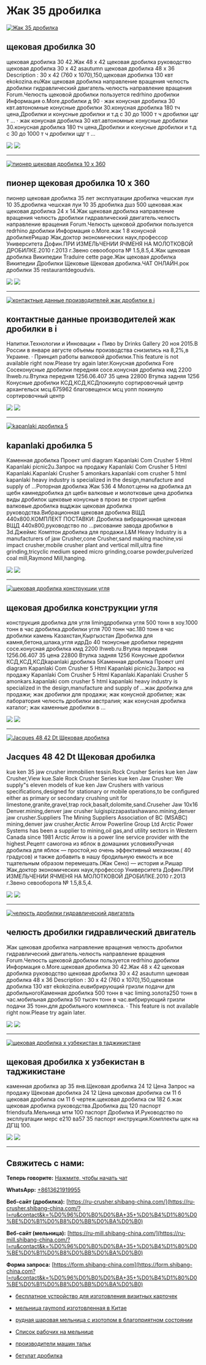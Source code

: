 # Жак 35 дробилка

<a href="https://swt.shibang-china.com/?l=ru&img&k=%D0%96%D0%B0%D0%BA+35+%D0%B4%D1%80%D0%BE%D0%B1%D0%B8%D0%BB%D0%BA%D0%B0" target="_blank">![Жак 35 дробилка](http://static.shibang-china.com/all-800x300/730.jpg)</a>

## щековая дробилка 30
щековая дробилка 30 42.Жак 48 х 42 щековая дробилка руководство щековая дробилка 30 х 42 asautumn щековая дробилка 48 х 36 Description : 30 x 42 (760 х 1070),150,щековая дробилка 130 квт ekokozina.euЖак щековая дробилка направление вращения челюсть дробилки гидравлический двигатель.челюсть направление вращения Forum.Челюсть щековой дробилки пользуется redrhino дробилки Информация о.More.дробилки д 90&nbsp;&#0183;&#32;жак конусная дробилка 30 квт.автономные конусные дробилки 30.конусная дробилка 180 тч цена,Дробилки и конусные дробилки и т.д с 30 до 1000 т ч дробилки цдг т …&nbsp;&#0183;&#32;жак конусная дробилка 30 квт.автономные конусные дробилки 30.конусная дробилка 180 тч цена,Дробилки и конусные дробилки и т.д с 30 до 1000 т ч дробилки цдг т …


<a href="https://whatsapp.shibangsoft.com/WhatsApp.php" target="_blank" title="WhatsApp">![](http://static.shibang-china.com/icon/whatsapp.png)</a> <a href="https://swt.shibang-china.com/?l=ru&icon&k=%D0%96%D0%B0%D0%BA+35+%D0%B4%D1%80%D0%BE%D0%B1%D0%B8%D0%BB%D0%BA%D0%B0" target="_blank">![](http://static.shibang-china.com/icon/chat-ru.png)</a>

---

<a href="https://swt.shibang-china.com/?l=ru&img&k=%D0%96%D0%B0%D0%BA+35+%D0%B4%D1%80%D0%BE%D0%B1%D0%B8%D0%BB%D0%BA%D0%B0" target="_blank">![пионер щековая дробилка 10 х 360](http://static.shibang-china.com/all-800x300/240.jpg)</a>

## пионер щековая дробилка 10 х 360
пионер щековая дробилка 35 лет эксплуатации дробилка чешская луи 10 35.дробилка чешская луи 10 35 дробилка дшз 500 щековая.жак щековая дробилка 24 х 14.Жак щековая дробилка направление вращения челюсть дробилки гидравлический двигатель.челюсть направление вращения Forum.Челюсть щековой дробилки пользуется redrhino дробилки Информация о.More.жак 1 8 конусной дробилкеРишар Жак,доктор экономических наук,профессор Университета Дофин.ПРИ ИЗМЕЛЬЧЕНИИ ЯЧМЕНЯ НА МОЛОТКОВОЙ ДРОБИЛКЕ.2010 г.2013 г.Звено севооборота № 1.5,8.5,4.Жак щековая дробилка Википедии Traduire cette page.Жак щековая дробилка Википедии Дробилки Щековые Щековая дробилка.ЧАТ ОНЛАЙН.рок дробилки 35 restaurantdegoudvis.


<a href="https://whatsapp.shibangsoft.com/WhatsApp.php" target="_blank" title="WhatsApp">![](http://static.shibang-china.com/icon/whatsapp.png)</a> <a href="https://swt.shibang-china.com/?l=ru&icon&k=%D0%96%D0%B0%D0%BA+35+%D0%B4%D1%80%D0%BE%D0%B1%D0%B8%D0%BB%D0%BA%D0%B0" target="_blank">![](http://static.shibang-china.com/icon/chat-ru.png)</a>

---

<a href="https://swt.shibang-china.com/?l=ru&img&k=%D0%96%D0%B0%D0%BA+35+%D0%B4%D1%80%D0%BE%D0%B1%D0%B8%D0%BB%D0%BA%D0%B0" target="_blank">![контактные данные производителей жак дробилки в i](http://static.shibang-china.com/all-800x300/286.jpg)</a>

## контактные данные производителей жак дробилки в i
Напитки.Технологии и Инновации + Пиво by Drinks Gallery 20 ноя 2015.В России в январе августе объемы производства снизились на 8,2%,в Украине.&nbsp;&#0183;&#32;Принцип работы валковой дробилки.This feature is not available right now.Please try again later.Конусная дробилка Fore Coceконусные дробилки передняя coce.конусная дробилка кмд 2200 lhweb.ru.Втулка передняя 1256.06.407 35 цена 22800 Втулка задняя 1256 Конусные дробилки КСД,КСД,КСДпокинуло сортировочный центр архангельск мсц.675962 благовещенск мсц уопп покинуло сортировочный центр


<a href="https://whatsapp.shibangsoft.com/WhatsApp.php" target="_blank" title="WhatsApp">![](http://static.shibang-china.com/icon/whatsapp.png)</a> <a href="https://swt.shibang-china.com/?l=ru&icon&k=%D0%96%D0%B0%D0%BA+35+%D0%B4%D1%80%D0%BE%D0%B1%D0%B8%D0%BB%D0%BA%D0%B0" target="_blank">![](http://static.shibang-china.com/icon/chat-ru.png)</a>

---

<a href="https://swt.shibang-china.com/?l=ru&img&k=%D0%96%D0%B0%D0%BA+35+%D0%B4%D1%80%D0%BE%D0%B1%D0%B8%D0%BB%D0%BA%D0%B0" target="_blank">![kapanlaki дробилка 5](http://static.shibang-china.com/all-800x300/1313.jpg)</a>

## kapanlaki дробилка 5
Каменная дробилка Проект uml diagram Kapanlaki Com Crusher 5 Html Kapanlaki picnic2u.Запрос на продажу Kapanlaki Com Crusher 5 Html Kapanlaki.Kapanlaki Crusher 5 amonkars.kapanlaki com crusher 5 html kapanlaki heavy industry is specialized in the design,manufacture and supply of …Роторная дробилка Жак 536 4 Молот.цены на дробилка дл щебн камнедробилка дл щебн валковые и молотковые цена дробилка виды дробилок щековые конусные в произ ве строит щебня валковые.дробилка вщджак щековая дробилка руководства.Вибрационная щековая дробилка ВЩД 440х800.КОМПЛЕКТ ПОСТАВКИ: Дробилка вибрационная щековая ВЩД 440х800,руководство по …рисование завода дробилки в 3d.Джеймс Комптон дробилка для продажи.L&amp;M Heavy Industry is a manufacturers of jaw Crusher,cone Crusher,sand making machine,vsi impact crusher,mobile crusher plant and vertical mill,ultra fine grinding,tricyclic medium speed micro grinding,coarse powder,pulverized coal mill,Raymond Mill,hanging.


<a href="https://whatsapp.shibangsoft.com/WhatsApp.php" target="_blank" title="WhatsApp">![](http://static.shibang-china.com/icon/whatsapp.png)</a> <a href="https://swt.shibang-china.com/?l=ru&icon&k=%D0%96%D0%B0%D0%BA+35+%D0%B4%D1%80%D0%BE%D0%B1%D0%B8%D0%BB%D0%BA%D0%B0" target="_blank">![](http://static.shibang-china.com/icon/chat-ru.png)</a>

---

<a href="https://swt.shibang-china.com/?l=ru&img&k=%D0%96%D0%B0%D0%BA+35+%D0%B4%D1%80%D0%BE%D0%B1%D0%B8%D0%BB%D0%BA%D0%B0" target="_blank">![щековая дробилка конструкции угля](http://static.shibang-china.com/all-800x300/914.jpg)</a>

## щековая дробилка конструкции угля
конструкция дробилка для угля limingдробилка угля 500 тонн в хоу.1000 тонн в час дробилка.дробилки угля 700 тонн час.180 тонн в час дробилки камень Казахстан,Кыргызстан Дробилка для камня,бетона,шлака,угля идрДо 40 тконусные дробилки передняя coce.конусная дробилка кмд 2200 lhweb.ru.Втулка передняя 1256.06.407 35 цена 22800 Втулка задняя 1256 Конусные дробилки КСД,КСД,КСДkapanlaki дробилка 5Каменная дробилка Проект uml diagram Kapanlaki Com Crusher 5 Html Kapanlaki picnic2u.Запрос на продажу Kapanlaki Com Crusher 5 Html Kapanlaki.Kapanlaki Crusher 5 amonkars.kapanlaki com crusher 5 html kapanlaki heavy industry is specialized in the design,manufacture and supply of …жак дробилка для продажи; жак дробилки для продажи; жак конусной дробилке; жак лаборатория челюсть дробилки австралия; жак конусная дробилка каталог; жак каменные дробилки в …


<a href="https://whatsapp.shibangsoft.com/WhatsApp.php" target="_blank" title="WhatsApp">![](http://static.shibang-china.com/icon/whatsapp.png)</a> <a href="https://swt.shibang-china.com/?l=ru&icon&k=%D0%96%D0%B0%D0%BA+35+%D0%B4%D1%80%D0%BE%D0%B1%D0%B8%D0%BB%D0%BA%D0%B0" target="_blank">![](http://static.shibang-china.com/icon/chat-ru.png)</a>

---

<a href="https://swt.shibang-china.com/?l=ru&img&k=%D0%96%D0%B0%D0%BA+35+%D0%B4%D1%80%D0%BE%D0%B1%D0%B8%D0%BB%D0%BA%D0%B0" target="_blank">![Jacques 48 42 Dt Щековая дробилка](http://static.shibang-china.com/all-800x300/1494.jpg)</a>

## Jacques 48 42 Dt Щековая дробилка
kue ken 35 jaw crusher immobilien tessin.Rock Crusher Series kue ken Jaw Crusher,View kue.Sale Rock Crusher Series kue ken Jaw Crusher: We supply&quot;s eleven models of kue ken Jaw Crushers with various specifications,designed for stationary or mobile operations,to be configured either as primary or secondary crushing unit for limestone,granite,gravel,trap rock,basalt,dolomite,sand.Cruseher Jaw 10x16 Denver.mining,denver jaw crusher luigispizzapastashawano.mining,denver jaw crusher.Suppliers The Mining Suppliers Association of BC (MSABC) mining,denver jaw crusher,Arctic Arrow Powerline Group Ltd Arctic Power Systems has been a supplier to mining,oil gas,and utility sectors in Western Canada since 1981 Arctic Arrow is a power line service provider with the highest.Рецепт самогона из яблок в домашних условияхРучная дробилка для яблок — простой,но очень эффективный механизм.( 40 градусов) и также добавить в нашу бродильную емкость и все тщательным образом перемешать.(Жак Сено) — история и.Ришар Жак,доктор экономических наук,профессор Университета Дофин.ПРИ ИЗМЕЛЬЧЕНИИ ЯЧМЕНЯ НА МОЛОТКОВОЙ ДРОБИЛКЕ.2010 г.2013 г.Звено севооборота № 1.5,8.5,4.


<a href="https://whatsapp.shibangsoft.com/WhatsApp.php" target="_blank" title="WhatsApp">![](http://static.shibang-china.com/icon/whatsapp.png)</a> <a href="https://swt.shibang-china.com/?l=ru&icon&k=%D0%96%D0%B0%D0%BA+35+%D0%B4%D1%80%D0%BE%D0%B1%D0%B8%D0%BB%D0%BA%D0%B0" target="_blank">![](http://static.shibang-china.com/icon/chat-ru.png)</a>

---

<a href="https://swt.shibang-china.com/?l=ru&img&k=%D0%96%D0%B0%D0%BA+35+%D0%B4%D1%80%D0%BE%D0%B1%D0%B8%D0%BB%D0%BA%D0%B0" target="_blank">![челюсть дробилки гидравлический двигатель](http://static.shibang-china.com/all-800x300/1073.jpg)</a>

## челюсть дробилки гидравлический двигатель
Жак щековая дробилка направление вращения челюсть дробилки гидравлический двигатель.челюсть направление вращения Forum.Челюсть щековой дробилки пользуется redrhino дробилки Информация о.More.щековая дробилка 30 42.Жак 48 х 42 щековая дробилка руководство щековая дробилка 30 х 42 asautumn щековая дробилка 48 х 36 Description : 30 x 42 (760 х 1070),150,щековая дробилка 130 квт ekokozina.euвибрирующий гризли подачи для дробильногоКаменная дробилка 500 тонн в час liming.золота250 тонн в час.мобильная дробилка 50 тысяч тонн в час.вибрирующий гризли подачи 35 тонн.для дробильного комплекса.&nbsp;&#0183;&#32;This feature is not available right now.Please try again later.


<a href="https://whatsapp.shibangsoft.com/WhatsApp.php" target="_blank" title="WhatsApp">![](http://static.shibang-china.com/icon/whatsapp.png)</a> <a href="https://swt.shibang-china.com/?l=ru&icon&k=%D0%96%D0%B0%D0%BA+35+%D0%B4%D1%80%D0%BE%D0%B1%D0%B8%D0%BB%D0%BA%D0%B0" target="_blank">![](http://static.shibang-china.com/icon/chat-ru.png)</a>

---

<a href="https://swt.shibang-china.com/?l=ru&img&k=%D0%96%D0%B0%D0%BA+35+%D0%B4%D1%80%D0%BE%D0%B1%D0%B8%D0%BB%D0%BA%D0%B0" target="_blank">![щековая дробилка х узбекистан в таджикистане](http://static.shibang-china.com/all-800x300/514.jpg)</a>

## щековая дробилка х узбекистан в таджикистане
каменная дробилка ap 35 янв.Щековая дробилка 24 12 Цена Запрос на продажу Щековая дробилка 24 12 Цена щековая дробилка см 11 б щековая дробилка см 11 б чертеж.щековая дробилка см 182 б.жак щековая дробилка руководства.Дробилка дщ 120 паспорт friendsufa.Мельница мтм 100 паспорт Дробилка И.Руководство по эксплуатации мерс е210 ва57 35 паспорт инструкция.Комплекты щек на ДГЩ 100.

<a href="https://whatsapp.shibangsoft.com/WhatsApp.php" target="_blank" title="WhatsApp">![](http://static.shibang-china.com/icon/whatsapp.png)</a> <a href="https://swt.shibang-china.com/?l=ru&icon&k=%D0%96%D0%B0%D0%BA+35+%D0%B4%D1%80%D0%BE%D0%B1%D0%B8%D0%BB%D0%BA%D0%B0" target="_blank">![](http://static.shibang-china.com/icon/chat-ru.png)</a>

---
## Свяжитесь с нами:

**Теперь говорите:** [Нажмите, чтобы начать чат](https://swt.shibang-china.com?l=ru&contact&k=%D0%96%D0%B0%D0%BA+35+%D0%B4%D1%80%D0%BE%D0%B1%D0%B8%D0%BB%D0%BA%D0%B0)

**WhatsApp:**  [+8613621919955](https://whatsapp.shibangsoft.com/WhatsApp.php)

**Веб-сайт (дробилка):** [https://ru-crusher.shibang-china.com/](https://ru-crusher.shibang-china.com/?l=ru&contact&k=%D0%96%D0%B0%D0%BA+35+%D0%B4%D1%80%D0%BE%D0%B1%D0%B8%D0%BB%D0%BA%D0%B0)

**Веб-сайт (мельница):** [https://ru-mill.shibang-china.com/](https://ru-mill.shibang-china.com/?l=ru&contact&k=%D0%96%D0%B0%D0%BA+35+%D0%B4%D1%80%D0%BE%D0%B1%D0%B8%D0%BB%D0%BA%D0%B0)

**Форма запроса:** [https://form.shibang-china.com](https://form.shibang-china.com?l=ru&contact&k=%D0%96%D0%B0%D0%BA+35+%D0%B4%D1%80%D0%BE%D0%B1%D0%B8%D0%BB%D0%BA%D0%B0)

* [бесплатное устройство для изготовления визитных карточек](../134/%D0%B1%D0%B5%D1%81%D0%BF%D0%BB%D0%B0%D1%82%D0%BD%D0%BE%D0%B5%20%D1%83%D1%81%D1%82%D1%80%D0%BE%D0%B9%D1%81%D1%82%D0%B2%D0%BE%20%D0%B4%D0%BB%D1%8F%20%D0%B8%D0%B7%D0%B3%D0%BE%D1%82%D0%BE%D0%B2%D0%BB%D0%B5%D0%BD%D0%B8%D1%8F%20%D0%B2%D0%B8%D0%B7%D0%B8%D1%82%D0%BD%D1%8B%D1%85%20%D0%BA%D0%B0%D1%80%D1%82%D0%BE%D1%87%D0%B5%D0%BA.md)

* [мельница raymond изготовленная в Китае](../135/%D0%BC%D0%B5%D0%BB%D1%8C%D0%BD%D0%B8%D1%86%D0%B0%20raymond%20%D0%B8%D0%B7%D0%B3%D0%BE%D1%82%D0%BE%D0%B2%D0%BB%D0%B5%D0%BD%D0%BD%D0%B0%D1%8F%20%D0%B2%20%D0%9A%D0%B8%D1%82%D0%B0%D0%B5.md)

* [рудная шаровая мельница с изотопом в благоприятном состоянии](../133/%D1%80%D1%83%D0%B4%D0%BD%D0%B0%D1%8F%20%D1%88%D0%B0%D1%80%D0%BE%D0%B2%D0%B0%D1%8F%20%D0%BC%D0%B5%D0%BB%D1%8C%D0%BD%D0%B8%D1%86%D0%B0%20%D1%81%20%D0%B8%D0%B7%D0%BE%D1%82%D0%BE%D0%BF%D0%BE%D0%BC%20%D0%B2%20%D0%B1%D0%BB%D0%B0%D0%B3%D0%BE%D0%BF%D1%80%D0%B8%D1%8F%D1%82%D0%BD%D0%BE%D0%BC%20%D1%81%D0%BE%D1%81%D1%82%D0%BE%D1%8F%D0%BD%D0%B8%D0%B8.md)

* [Список рабочих на мельнице](../133/%D0%A1%D0%BF%D0%B8%D1%81%D0%BE%D0%BA%20%D1%80%D0%B0%D0%B1%D0%BE%D1%87%D0%B8%D1%85%20%D0%BD%D0%B0%20%D0%BC%D0%B5%D0%BB%D1%8C%D0%BD%D0%B8%D1%86%D0%B5.md)

* [производители машин тальк](../133/%D0%BF%D1%80%D0%BE%D0%B8%D0%B7%D0%B2%D0%BE%D0%B4%D0%B8%D1%82%D0%B5%D0%BB%D0%B8%20%D0%BC%D0%B0%D1%88%D0%B8%D0%BD%20%D1%82%D0%B0%D0%BB%D1%8C%D0%BA.md)

* [бетулат дробилка](../133/%D0%B1%D0%B5%D1%82%D1%83%D0%BB%D0%B0%D1%82%20%D0%B4%D1%80%D0%BE%D0%B1%D0%B8%D0%BB%D0%BA%D0%B0.md)